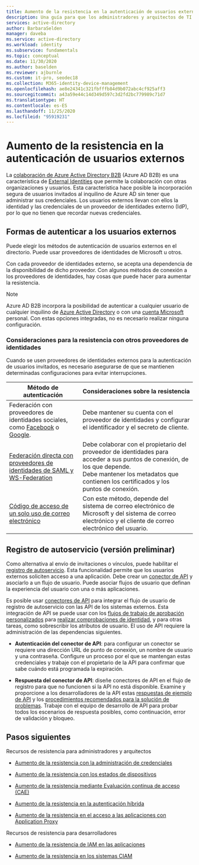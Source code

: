 ```yaml
---
title: Aumento de la resistencia en la autenticación de usuarios externos con Azure Active Directory
description: Una guía para que los administradores y arquitectos de TI creen una autenticación resistente para los usuarios externos
services: active-directory
author: BarbaraSelden
manager: daveba
ms.service: active-directory
ms.workload: identity
ms.subservice: fundamentals
ms.topic: conceptual
ms.date: 11/30/2020
ms.author: baselden
ms.reviewer: ajburnle
ms.custom: it-pro, seodec18
ms.collection: M365-identity-device-management
ms.openlocfilehash: ae8e24341c321fbfffb84d9b072abc4cf925aff3
ms.sourcegitcommit: a43a59e44c14d349d597c3d2fd2bc779989c71d7
ms.translationtype: HT
ms.contentlocale: es-ES
ms.lasthandoff: 11/25/2020
ms.locfileid: "95919231"
---
```

# <a name="build-resilience-in-external-user-authentication"></a>Aumento de la resistencia en la autenticación de usuarios externos

La [colaboración de Azure Active Directory B2B](https://docs.microsoft.com/azure/active-directory/external-identities/what-is-b2b) (Azure AD B2B) es una característica de [External Identities](https://docs.microsoft.com/azure/active-directory/external-identities/delegate-invitations) que permite la colaboración con otras organizaciones y usuarios. Esta característica hace posible la incorporación segura de usuarios invitados al inquilino de Azure AD sin tener que administrar sus credenciales. Los usuarios externos llevan con ellos la identidad y las credenciales de un proveedor de identidades externo (IdP), por lo que no tienen que recordar nuevas credenciales. 

## <a name="ways-to-authenticate-external-users"></a>Formas de autenticar a los usuarios externos

Puede elegir los métodos de autenticación de usuarios externos en el directorio. Puede usar proveedores de identidades de Microsoft u otros.

Con cada proveedor de identidades externo, se acepta una dependencia de la disponibilidad de dicho proveedor. Con algunos métodos de conexión a los proveedores de identidades, hay cosas que puede hacer para aumentar la resistencia.

> [!NOTE] 
> Azure AD B2B incorpora la posibilidad de autenticar a cualquier usuario de cualquier inquilino de [Azure Active Directory](https://docs.microsoft.com/azure/active-directory) o con una [cuenta Microsoft](https://account.microsoft.com/account) personal. Con estas opciones integradas, no es necesario realizar ninguna configuración.

### <a name="considerations-for-resilience-with-other-idps"></a>Consideraciones para la resistencia con otros proveedores de identidades

Cuando se usen proveedores de identidades externos para la autenticación de usuarios invitados, es necesario asegurarse de que se mantienen determinadas configuraciones para evitar interrupciones.

| Método de autenticación| Consideraciones sobre la resistencia |
| - | - |
| Federación con proveedores de identidades sociales, como [Facebook](https://docs.microsoft.com/azure/active-directory/external-identities/facebook-federation) o [Google](https://docs.microsoft.com/azure/active-directory/external-identities/google-federation).| Debe mantener su cuenta con el proveedor de identidades y configurar el identificador y el secreto de cliente. |
| [Federación directa con proveedores de identidades de SAML y WS-Federation](https://docs.microsoft.com/azure/active-directory/external-identities/direct-federation)| Debe colaborar con el propietario del proveedor de identidades para acceder a sus puntos de conexión, de los que depende. <br>Debe mantener los metadatos que contienen los certificados y los puntos de conexión. |
| [Código de acceso de un solo uso de correo electrónico](https://docs.microsoft.com/azure/active-directory/external-identities/one-time-passcode)| Con este método, depende del sistema de correo electrónico de Microsoft y del sistema de correo electrónico y el cliente de correo electrónico del usuario. |


 

## <a name="self-service-sign-up-preview"></a>Registro de autoservicio (versión preliminar)

Como alternativa al envío de invitaciones o vínculos, puede habilitar el [registro de autoservicio](https://docs.microsoft.com/azure/active-directory/external-identities/self-service-sign-up-overview).  Esta funcionalidad permite que los usuarios externos soliciten acceso a una aplicación. Debe crear un [conector de API](https://docs.microsoft.com/azure/active-directory/external-identities/self-service-sign-up-add-api-connector) y asociarlo a un flujo de usuario. Puede asociar flujos de usuario que definan la experiencia del usuario con una o más aplicaciones. 

Es posible usar [conectores de API](https://docs.microsoft.com/azure/active-directory/external-identities/api-connectors-overview) para integrar el flujo de usuario de registro de autoservicio con las API de los sistemas externos. Esta integración de API se puede usar con los [flujos de trabajo de aprobación personalizados](https://docs.microsoft.com/azure/active-directory/external-identities/self-service-sign-up-add-approvals) para [realizar comprobaciones de identidad](https://docs.microsoft.com/azure/active-directory/external-identities/code-samples-self-service-sign-up), y para otras tareas, como sobrescribir los atributos de usuario. El uso de API requiere la administración de las dependencias siguientes.

* **Autenticación del conector de API**: para configurar un conector se requiere una dirección URL de punto de conexión, un nombre de usuario y una contraseña. Configure un proceso por el que se mantengan estas credenciales y trabaje con el propietario de la API para confirmar que sabe cuándo está programada la expiración.

* **Respuesta del conector de API**: diseñe conectores de API en el flujo de registro para que no funcionen si la API no está disponible. Examine y proporcione a los desarrolladores de la API estas [respuestas de ejemplo de API](https://docs.microsoft.com/azure/active-directory/external-identities/self-service-sign-up-add-api-connector) y los [procedimientos recomendados para la solución de problemas](https://docs.microsoft.com/azure/active-directory/external-identities/self-service-sign-up-add-api-connector). Trabaje con el equipo de desarrollo de API para probar todos los escenarios de respuesta posibles, como continuación, error de validación y bloqueo. 

## <a name="next-steps"></a>Pasos siguientes
Recursos de resistencia para administradores y arquitectos
 
* [Aumento de la resistencia con la administración de credenciales](resilience-in-credentials.md)

* [Aumento de la resistencia con los estados de dispositivos](resilience-with-device-states.md)

* [Aumento de la resistencia mediante Evaluación continua de acceso (CAE)](resilience-with-continuous-access-evaluation.md)

* [Aumento de la resistencia en la autenticación híbrida](resilience-in-hybrid.md)

* [Aumento de la resistencia en el acceso a las aplicaciones con Application Proxy](resilience-on-premises-access.md)

Recursos de resistencia para desarrolladores

* [Aumento de la resistencia de IAM en las aplicaciones](resilience-app-development-overview.md)

* [Aumento de la resistencia en los sistemas CIAM](resilience-b2c.md)
 

